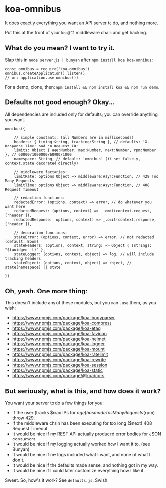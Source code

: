 # koa-omnibus

It does exactly everything you want an API server to do, and nothing more.

Put this at the front of your `koa@^2` middleware chain and get hacking.

## What do you mean? I want to try it.

Slap this in `node server.js | bunyan` after `npm install koa koa-omnibus`:

```
const omnibus = require('koa-omnibus')
omnibus.createApplication().listen()
// or: application.use(omnibus())
```

For a demo, clone, then: `npm install && npm install koa && npm run demo`.

## Defaults not good enough? Okay...

All dependencies are included only for defaults; you can override anything you want.

```
omnibus({

	// simple constants: (all Numbers are in milliseconds)
	headers: { timing:String, tracking:String }, // defaults: 'X-Response-Time' and 'X-Request-ID'
	limits: Object { age:Number, max:Number, next:Number, rpm:Number }, // 60000/1000000/60000/1000
	namespace: String, // default: 'omnibus' (if set false-y, context.state decorated directly)

	// middleware factories:
	limitRate: options:Object => middleware:AsyncFunction, // 429 Too Many Requests
	limitTime: options:Object => middleware:AsyncFunction, // 408 Request Timeout

	// redaction functions:
	redactedError: (options, context) => error, // do whatever you want here
	redactedRequest: (options, context) => _.omit(context.request, ['header']),
	redactedResponse: (options, context) => _.omit(context.response, ['header']),

	// decoration functions:
	stateError: (options, context, error) => error, // not redacted (default: Boom)
	stateHeaders: (options, context, string) => Object { [string]: "$(uuidgen -t)" },
	stateLogger: (options, context, object) => log, // will include tracking headers
	stateObject: (options, context, object) => object, // state[namespace] || state

})
```

## Oh, yeah. One more thing:

This doesn't include any of these modules, but you can `.use` them, as you wish:

* https://www.npmjs.com/package/koa-bodyparser
* https://www.npmjs.com/package/koa-compress
* https://www.npmjs.com/package/koa-etag
* https://www.npmjs.com/package/koa-favicon
* https://www.npmjs.com/package/koa-helmet
* https://www.npmjs.com/package/koa-logger
* https://www.npmjs.com/package/koa-mount
* https://www.npmjs.com/package/koa-ratelimit
* https://www.npmjs.com/package/koa-rewrite
* https://www.npmjs.com/package/koa-session
* https://www.npmjs.com/package/koa-static
* https://www.npmjs.com/package/@koa/cors

## But seriously, what is this, and how does it work?

You want your server to do a few things for you:

* If the user (tracks $max IPs for $age) has made Too Many Requests ($rpm) throw 429.
* If the middleware chain has been executing for too long ($next) 408 Request Timeout.
* It would be nice if my REST API actually produced error bodies for JSON consumers.
* It would be nice if my logging actually worked how I want it to. (see Bunyan)
* It would be nice if my logs included what I want, and none of what I don't.
* It would be nice if the defaults made sense, and nothing got in my way.
* It would be nice if I could later customize everything how I like it.

Sweet. So, how's it work? See `defaults.js`. Swish.
